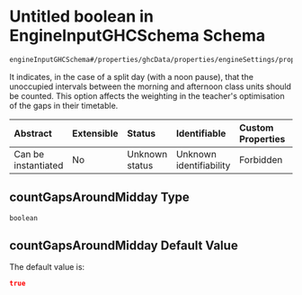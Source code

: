 # Untitled boolean in EngineInputGHCSchema Schema

```txt
engineInputGHCSchema#/properties/ghcData/properties/engineSettings/properties/countGapsAroundMidday
```

It indicates, in the case of a split day (with a noon pause), that the unoccupied intervals between the morning and afternoon class units should be counted. This option affects the weighting in the teacher's optimisation of the gaps in their timetable.

| Abstract            | Extensible | Status         | Identifiable            | Custom Properties | Additional Properties | Access Restrictions | Defined In                                                        |
| :------------------ | :--------- | :------------- | :---------------------- | :---------------- | :-------------------- | :------------------ | :---------------------------------------------------------------- |
| Can be instantiated | No         | Unknown status | Unknown identifiability | Forbidden         | Allowed               | none                | [ghc.schema.json*](../out/ghc.schema.json "open original schema") |

## countGapsAroundMidday Type

`boolean`

## countGapsAroundMidday Default Value

The default value is:

```json
true
```
